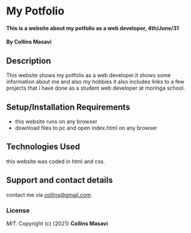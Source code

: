 # My Potfolio
#### This is a website about my potfolio as a web developer, 4th/June/31
#### By **Collins Masavi**
## Description
This website shows my potfolio as a web developer.it shows some information about me and also my hobbies it also includes links to a few projects that i have done as a student web developer at moringa school. 
## Setup/Installation Requirements
* this website runs on any browser
* download files to pc and open index.html on any browser
## Technologies Used
this website was coded in html and css.
## Support and contact details
contact me via collins@gmail.com.
### License
*MIT.*
Copyright (c) {2021} **Collins Masavi**
  
